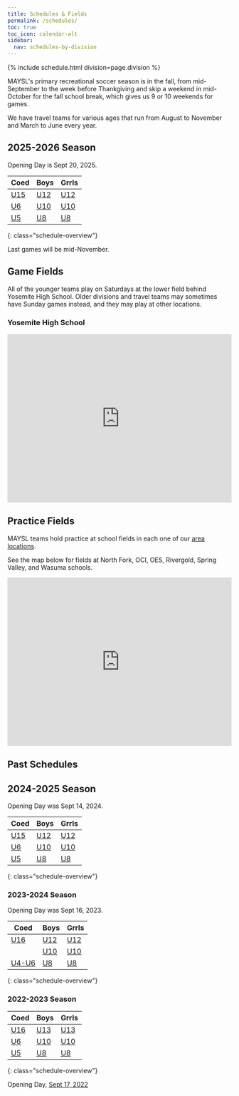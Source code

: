```yaml
---
title: Schedules & Fields
permalink: /schedules/
toc: true
toc_icon: calendar-alt
sidebar:
  nav: schedules-by-division
---
```


{% include schedule.html division=page.division %}

MAYSL's primary recreational soccer season is in the fall, from mid-September
to the week before Thankgiving and skip a weekend in mid-October for the fall
school break, which gives us 9 or 10 weekends for games.

We have travel teams for various ages that run from August to November and
March to June every year.


## 2025-2026 Season

Opening Day is Sept 20, 2025.

| Coed | Boys      | Grrls
|-|-|-
| [U15](/schedules/2025/U15-coed.html)  | [U12](/schedules/2025/U12-boys.html) | [U12](/schedules/2025/U12-girls.html)
| [U6](/schedules/2025/U6-coed.html)    | [U10](/schedules/2025/U10-boys.html) | [U10](/schedules/2025/U10-girls.html)
| [U5](/schedules/2025/U5-coed.html)    | [U8](/schedules/2025/U8-boys.html)   | [U8](/schedules/2025/U8-girls.html)
{: class="schedule-overview"}

Last games will be mid-November.


## Game Fields

All of the younger teams play on Saturdays at the lower field behind Yosemite High School.
Older divisions and travel teams may sometimes have Sunday games instead, and they may
play at other locations.


### Yosemite High School

<style>
  .google-maps {
    position: relative;
    padding-bottom: 75%; // This is the aspect ratio
    height: 0;
    overflow: hidden;
  }
  .google-maps iframe {
    position: absolute;
    top: 0;
    left: 0;
    width: 100% !important;
    height: 100% !important;
  }
</style>
<div class="google-maps">
<iframe src="https://www.google.com/maps/d/embed?mid=15DpY24JXKTKon10Baj6W7fcm1qhHobo&hl=en&ehbc=2E312F"
  width="640" height="480" style="border:0;" allowfullscreen loading="lazy">
</iframe>
</div>


## Practice Fields

MAYSL teams hold practice at school fields in each one of our [area locations](/contact/).

See the map below for fields at North Fork, OCI, OES, Rivergold, Spring Valley,
 and Wasuma schools.

<div class="google-maps">
<iframe src="https://www.google.com/maps/d/embed?mid=1oVM1rJL3HV5rjmAHLmw_nFI6uoPBHEw&ehbc=2E312F"
  width="640" height="480" style="border:0;" allowfullscreen loading="lazy">
</iframe>
</div>


## Past Schedules

## 2024-2025 Season

Opening Day was Sept 14, 2024.

| Coed | Boys      | Grrls
|-|-|-
| [U15](/schedules/2024/2024-U15-coed.html)  | [U12](/schedules/2024/2024-U12-boys.html) | [U12](/schedules/2024/2024-U12-girls.html)
| [U6](/schedules/2024/2024-U6-coed.html)    | [U10](/schedules/2024/2024-U10-boys.html) | [U10](/schedules/2024/2024-U10-girls.html)
| [U5](/schedules/2024/2024-U5-coed.html)    | [U8](/schedules/2024/2024-U8-boys.html)   | [U8](/schedules/2024/2024-U8-girls.html)
{: class="schedule-overview"}


### 2023-2024 Season

Opening Day was Sept 16, 2023.

| Coed | Boys      | Grrls
|-|-|-
| [U16](/schedules/2023/2023-U16-coed.html)  | [U12](/schedules/2023/2023-U12-boys.html) | [U12](/schedules/2023/2023-U12-girls.html)
|                                            | [U10](/schedules/2023/2023-U10-boys.html) | [U10](/schedules/2023/2023-U10-girls.html)
| [U4-U6](/schedules/2023/2023-U6-coed.html) | [U8](/schedules/2023/2023-U8-boys.html)   | [U8](/schedules/2023/2023-U8-girls.html)
{: class="schedule-overview"}


### 2022-2023 Season

| Coed | Boys      | Grrls
|-|-|-
| [U16](/schedules/2022/2022-U16-coed.html) | [U13](/schedules/2022/2022-U13-boys.html) | [U13](/schedules/2022/2022-U13-girls.html)
| [U6](/schedules/2022/2022-U6-coed.html)   | [U10](/schedules/2022/2022-U10-boys.html) | [U10](/schedules/2022/2022-U10-girls.html)
| [U5](/schedules/2022/2022-U5-coed.html)   | [U8](/schedules/2022/2022-U8-boys.html)   | [U8](/schedules/2022/2022-U8-girls.html)
{: class="schedule-overview"}

Opening Day, [Sept 17, 2022](/schedules/2022/2022-09-17.html)
